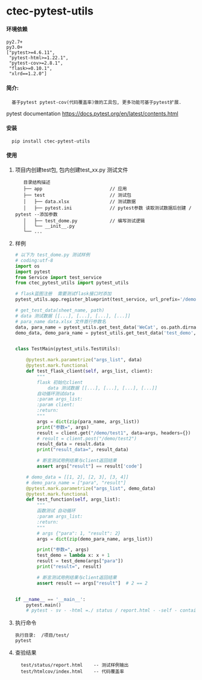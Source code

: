 # ctec-pytest-utils

#### 环境依赖

    py2.7+
    py3.0+
    ["pytest>=4.6.11", 
     "pytest-html>=1.22.1",
     "pytest-cov>=2.8.1", 
     "flask>=0.10.1", 
     "xlrd==1.2.0"]

#### 简介:

      基于pytest pytest-cov(代码覆盖率)做的工具包, 更多功能可基于pytest扩展.
pytest documentation
https://docs.pytest.org/en/latest/contents.html

#### 安装
   
      pip install ctec-pytest-utils
#### 使用

1. 项目内创建test包, 包内创建test_xx.py 测试文件
   ```text
      目录结构描述
      ├── app                         // 应用
      ├── test                        // 测试包
      │   ├── data.xlsx               // 测试数据
      │   ├── pytest.ini              // pytest参数 读取测试数据后创建 / pytest --添加参数
      │   ├── test_dome.py            // 编写测试逻辑
      │   └── __init__.py 
      └── ...
   ```

2. 样例
   ```python
   # 以下为 test_dome.py 测试样例
   # coding:utf-8
   import os
   import pytest
   from Service import test_service
   from ctec_pytest_utils import pytest_utils
   
   # flask蓝图注册  需要测试flask接口时添加
   pytest_utils.app.register_blueprint(test_service, url_prefix='/demo')
   
   # get_test_data(sheet_name, path)
   # data 测试数据 [[...], [...], [...], [...]]
   # para_name data.xlsx 文件首行参数名
   data, para_name = pytest_utils.get_test_data('WeCat', os.path.dirname(__file__))
   demo_data, demo_para_name = pytest_utils.get_test_data('test_demo', os.path.dirname(__file__))
   
   
   class TestMain(pytest_utils.TestUtils):
   
       @pytest.mark.parametrize("args_list", data)
       @pytest.mark.functional
       def test_flask_client(self, args_list, client):
           """
           flask 初始化client
               data 测试数据 [[...], [...], [...], [...]]
           自动循环测试data
           :param args_list:
           :param client:
           :return:
           """
           args = dict(zip(para_name, args_list))
           print("参数=", args)
           result = client.get("/demo/test1", data=args, headers={})
           # result = client.post("/demo/test2")
           result_data = result.data
           print("result_data=", result_data)
   
           # 断言测试用例结果与client返回结果
           assert args["result"] == result['code']
   
       # demo_data = [[1, 2], [2, 3], [3, 4]]
       # demo_para_name = ["para", "result"]
       @pytest.mark.parametrize("args_list", demo_data)
       @pytest.mark.functional
       def test_function(self, args_list):
           """
           函数测试 自动循环
           :param args_list: 
           :return: 
           """
           # args {"para": 1, "result": 2}
           args = dict(zip(demo_para_name, args_list))
   
           print("参数=", args)
           test_demo = lambda x: x + 1
           result = test_demo(args["para"])
           print("result=", result)
   
           # 断言测试用例结果与client返回结果
           assert result == args["result"]  # 2 == 2
   
   
   if __name__ == '__main__':
       pytest.main()
       # pytest - sv - -html =./ status / report.html - -self - contained - html - -cov =./ --cov - report = html
   ```

3. 执行命令
      
       执行目录:  /项目/test/
       pytest

4. 查验结果
      
         test/status/report.html    -- 测试样例输出
         test/htmlcov/index.html    -- 代码覆盖率
